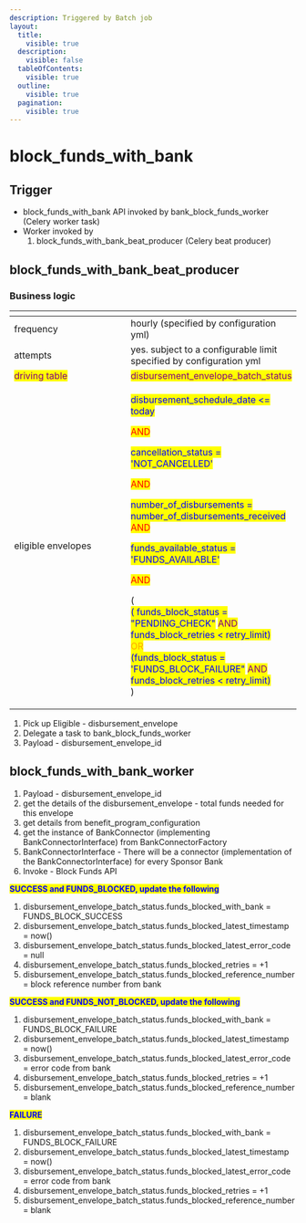 ```yaml
---
description: Triggered by Batch job
layout:
  title:
    visible: true
  description:
    visible: false
  tableOfContents:
    visible: true
  outline:
    visible: true
  pagination:
    visible: true
---
```


# block\_funds\_with\_bank

## Trigger

* block\_funds\_with\_bank API invoked by bank\_block\_funds\_worker (Celery worker task)
* Worker invoked by
  1. block\_funds\_with\_bank\_beat\_producer (Celery beat producer)

## block\_funds\_with\_bank\_beat\_producer

### Business logic

<table><thead><tr><th width="235"></th><th></th></tr></thead><tbody><tr><td>frequency</td><td>hourly (specified by configuration yml)</td></tr><tr><td>attempts</td><td>yes. subject to a configurable limit specified by configuration yml</td></tr><tr><td><mark style="color:purple;">driving table</mark></td><td><mark style="color:purple;">disbursement_envelope_batch_status</mark></td></tr><tr><td>eligible envelopes</td><td><p><mark style="color:blue;">disbursement_schedule_date &#x3C;= today</mark></p><p><mark style="color:red;">AND</mark></p><p><mark style="color:blue;">cancellation_status = 'NOT_CANCELLED'</mark></p><p><mark style="color:red;">AND</mark></p><p><mark style="color:blue;">number_of_disbursements = number_of_disbursements_received</mark><br><mark style="color:red;">AND</mark></p><p><mark style="color:blue;">funds_available_status = 'FUNDS_AVAILABLE'</mark></p><p><mark style="color:red;">AND</mark></p><p>(<br><mark style="color:blue;">( funds_block_status = "PENDING_CHECK"</mark> <mark style="color:purple;">AND</mark> <mark style="color:blue;">funds_block_retries &#x3C; retry_limit)</mark><br><mark style="color:orange;">OR</mark><br><mark style="color:blue;">(funds_block_status = 'FUNDS_BLOCK_FAILURE"</mark> <mark style="color:purple;">AND</mark> <mark style="color:blue;">funds_block_retries &#x3C; retry_limit)</mark><br>) </p></td></tr></tbody></table>

1. Pick up Eligible - disbursement\_envelope
2. Delegate a task to bank\_block\_funds\_worker
3. Payload - disbursement\_envelope\_id

## block\_funds\_with\_bank\_worker

1. Payload - disbursement\_envelope\_id
2. get the details of the disbursement\_envelope - total funds needed for this envelope
3. get details from benefit\_program\_configuration
4. get the instance of BankConnector (implementing BankConnectorInterface) from BankConnectorFactory
5. BankConnectorInterface - There will be a connector (implementation of the BankConnectorInterface) for every Sponsor Bank
6. Invoke - Block Funds API

<mark style="color:blue;">**SUCCESS and FUNDS\_BLOCKED, update the following**</mark>

1. disbursement\_envelope\_batch\_status.funds\_blocked\_with\_bank = FUNDS\_BLOCK\_SUCCESS
2. disbursement\_envelope\_batch\_status.funds\_blocked\_latest\_timestamp = now()
3. disbursement\_envelope\_batch\_status.funds\_blocked\_latest\_error\_code = null
4. disbursement\_envelope\_batch\_status.funds\_blocked\_retries = +1
5. disbursement\_envelope\_batch\_status.funds\_blocked\_reference\_number = block reference number from bank

<mark style="color:blue;">**SUCCESS and FUNDS\_NOT\_BLOCKED, update the following**</mark>

1. disbursement\_envelope\_batch\_status.funds\_blocked\_with\_bank = FUNDS\_BLOCK\_FAILURE
2. disbursement\_envelope\_batch\_status.funds\_blocked\_latest\_timestamp = now()
3. disbursement\_envelope\_batch\_status.funds\_blocked\_latest\_error\_code = error code from bank
4. disbursement\_envelope\_batch\_status.funds\_blocked\_retries = +1
5. disbursement\_envelope\_batch\_status.funds\_blocked\_reference\_number = blank

<mark style="color:blue;">**FAILURE**</mark>

1. disbursement\_envelope\_batch\_status.funds\_blocked\_with\_bank = FUNDS\_BLOCK\_FAILURE
2. disbursement\_envelope\_batch\_status.funds\_blocked\_latest\_timestamp = now()
3. disbursement\_envelope\_batch\_status.funds\_blocked\_latest\_error\_code = error code from bank
4. disbursement\_envelope\_batch\_status.funds\_blocked\_retries = +1
5. disbursement\_envelope\_batch\_status.funds\_blocked\_reference\_number = blank
